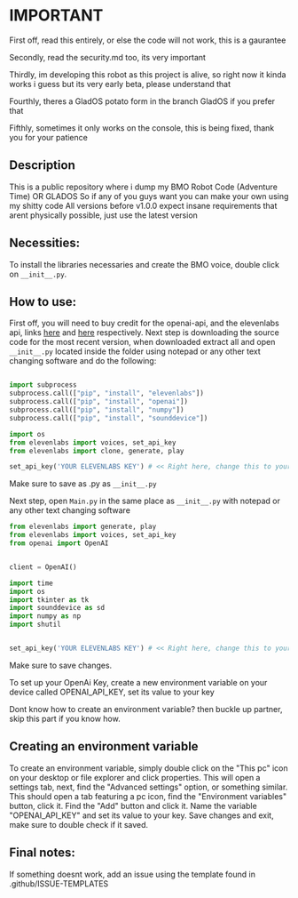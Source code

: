 # IMPORTANT
First off, read this entirely, or else the code will not work, this is a gaurantee

Secondly, read the security.md too, its very important

Thirdly, im developing this robot as this project is alive, so right now it kinda works i guess but its very early beta, please understand that

Fourthly, theres a GladOS potato form in the branch GladOS if you prefer that

Fifthly, sometimes it only works on the console, this is being fixed, thank you for your patience

## Description
This is a public repository where i dump my BMO Robot Code (Adventure Time) OR GLADOS So if any of you guys want you can make your own using my shitty code
All versions before v1.0.0 expect insane requirements that arent physically possible, just use the latest version

## Necessities:
To install the libraries necessaries and create the BMO voice, double click on `__init__.py`.

## How to use:
First off, you will need to buy credit for the openai-api, and the elevenlabs api, links [here](https://platform.openai.com/account/billing/overview) and [here](https://elevenlabs.io/subscription) respectively.
Next step is downloading the source code for the most recent version, when downloaded extract all and open `__init__.py` located inside the folder using notepad or any other text changing software and do the following:

```py

import subprocess
subprocess.call(["pip", "install", "elevenlabs"])
subprocess.call(["pip", "install", "openai"])
subprocess.call(["pip", "install", "numpy"])
subprocess.call(["pip", "install", "sounddevice"])

import os
from elevenlabs import voices, set_api_key
from elevenlabs import clone, generate, play

set_api_key('YOUR ELEVENLABS KEY') # << Right here, change this to your actual elevenlabs API key
```
Make sure to save as .py as `__init__.py`

Next step, open  `Main.py` in the same place as `__init__.py` with notepad or any other text changing software

```py
from elevenlabs import generate, play
from elevenlabs import voices, set_api_key
from openai import OpenAI


client = OpenAI()

import time
import os
import tkinter as tk
import sounddevice as sd
import numpy as np
import shutil


set_api_key('YOUR ELEVENLABS KEY') # << Right here, change this to your actual, real elevenlabs key.
```

Make sure to save changes.

To set up your OpenAi Key, create a new environment variable on your device called OPENAI_API_KEY, set its value to your key

Dont know how to create an environment variable? then buckle up partner, skip this part if you know how.

## Creating an environment variable

To create an environment variable, simply double click on the "This pc" icon on your desktop or file explorer and click properties.
This will open a settings tab, next, find the "Advanced settings" option, or something similar.
This should open a tab featuring a pc icon, find the "Environment variables" button, click it.
Find the "Add" button and click it.
Name the variable "OPENAI_API_KEY" and set its value to your key.
Save changes and exit, make sure to double check if it saved.

## Final notes:

If something doesnt work, add an issue using the template found in .github/ISSUE-TEMPLATES


